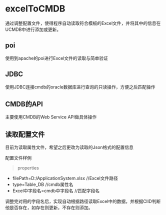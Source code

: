 # excelToCMDB
通过调整配置文件，使得程序自动读取符合模板的Excel文件，并将其中的信息在UCMDB中进行添加或更新。
## poi
使用到apache的poi进行Excel文件的读取与简单验证
## JDBC
使用JDBC连接cmdb的oracle数据库进行查询的只读操作，方便之后匹配操作
## CMDB的API
主要使用CMDB的Web Service API做具体操作
## 读取配置文件
目前为读取属性文件，希望之后更改为读取的Json格式的配置信息

配置文件样例

>properties
+ filePath=D:/ApplicationSystem.xlsx //Excel文件路径
+ type=Table_DB //cmdb属性名
+ Excel中字段名=cmdb中字段名 //匹配字段名 

调整完对用的字段名后，实现自动根据路径读取Excel中的数据，并根据CIID判断他是否存在，如存在则更新，不存在则添加。
